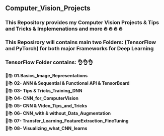 ## Computer_Vision_Projects
### This Repository provides my Computer Vision Projects  & Tips and Tricks & Implemenations and more  :fire: :fire: :fire: :fire:

### This Reposirory will contains main two Folders: (TensorFlow and PyTorch) for both major Frameworks for Deep Learning

### TensorFlow Folder contains: 👌👌👌
:pencil::books: __01.Basics_Image_Representations__     <br />
:pencil::books: __02- ANN & Sequential & Functional API & TensorBoard__    <br />
:pencil::books: __03- Tips & Tricks_Training_DNN__   <br />
:pencil::books: __04- CNN_for_ComputerVision__    <br />
:pencil::books: __05- CNN & Video_Tips_and_Tricks__   <br />
:pencil::books: __06- CNN_with & without_Data_Augmentation__    <br />
:pencil::books: __07- Transfer_Learning_FeatureExtraction_FineTuning__   <br />
:pencil::books: __08- Visualizing_what_CNN_learns__    <br />
